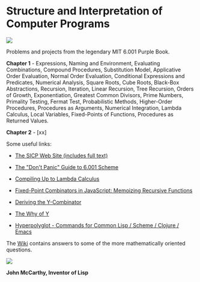 Structure and Interpretation of Computer Programs
=================================================
 
[![](http://farm6.static.flickr.com/5221/5599784182_5403472c2a.jpg)](http://farm6.static.flickr.com/5221/5599784182_5403472c2a.jpg)

Problems and projects from the legendary MIT 6.001 Purple Book.

**Chapter 1** - Expressions, Naming and Environment, Evaluating Combinations, Compound Procedures, Substitution Model, Applicative Order Evaluation, Normal Order Evaluation, Conditional Expressions and Predicates, Numerical Analysis, Square Roots, Cube Roots, Black-Box Abstractions, Recursion, Iteration, Linear Recursion, Tree Recursion, Orders of Growth, Exponentiation, Greatest Common Divisors, Prime Numbers, Primality Testing, Fermat Test, Probabilistic Methods, Higher-Order Procedures, Procedures as Arguments, Numerical Integration, Lambda Calculus, Local Variables, Fixed-Points of Functions, Procedures as Returned Values.

**Chapter 2** - [xx]

Some useful links:

* [The SICP Web Site (includes full text)](http://mitpress.mit.edu/sicp/) 

* [The "Don't Panic" Guide to 6.001 Scheme](http://sicp.ai.mit.edu/Spring-2005/manuals/dontpanicnew.html)

* [Compiling Up to Lambda Calculus](http://matt.might.net/articles/compiling-up-to-lambda-calculus/)

* [Fixed-Point Combinators in JavaScript: Memoizing Recursive Functions](http://matt.might.net/articles/implementation-of-recursive-fixed-point-y-combinator-in-javascript-for-memoization/)

* [Deriving the Y-Combinator](http://www.catonmat.net/blog/derivation-of-ycombinator/)

* [The Why of Y](http://www.catonmat.net/blog/wp-content/uploads/2010/02/thewhyofywhyofy.pdf)

* [Hyperpolyglot - Commands for Common Lisp / Scheme / Clojure / Emacs](http://hyperpolyglot.org/lisp)

The [Wiki](https://github.com/psholtz/MIT-SICP/wiki) contains answers to some of the more mathematically oriented questions.

[![](http://farm6.static.flickr.com/5239/5890766673_7bf85a61a7.jpg)](http://farm6.static.flickr.com/5239/5890766673_7bf85a61a7.jpg)

**John McCarthy, Inventor of Lisp**